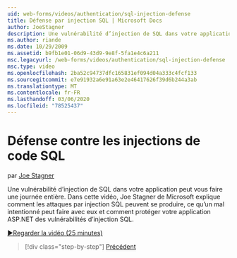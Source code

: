```yaml
---
uid: web-forms/videos/authentication/sql-injection-defense
title: Défense par injection SQL | Microsoft Docs
author: JoeStagner
description: Une vulnérabilité d’injection de SQL dans votre application peut vous faire une journée entière. Dans cette vidéo, Joe Stagner de Microsoft explique comment les attaques par injection SQL peuvent Happ...
ms.author: riande
ms.date: 10/29/2009
ms.assetid: b9fb1e01-06d9-43d9-9e8f-5fa1e4c6a211
msc.legacyurl: /web-forms/videos/authentication/sql-injection-defense
msc.type: video
ms.openlocfilehash: 2ba52c94737dfc165831ef094d04a333c4fcf133
ms.sourcegitcommit: e7e91932a6e91a63e2e46417626f39d6b244a3ab
ms.translationtype: MT
ms.contentlocale: fr-FR
ms.lasthandoff: 03/06/2020
ms.locfileid: "78525437"
---
```

# <a name="sql-injection-defense"></a>Défense contre les injections de code SQL

par [Joe Stagner](https://github.com/JoeStagner)

Une vulnérabilité d’injection de SQL dans votre application peut vous faire une journée entière. Dans cette vidéo, Joe Stagner de Microsoft explique comment les attaques par injection SQL peuvent se produire, ce qu’un mal intentionné peut faire avec eux et comment protéger votre application ASP.NET des vulnérabilités d’injection SQL.

[&#9654;Regarder la vidéo (25 minutes)](https://channel9.msdn.com/Blogs/ASP-NET-Site-Videos/sql-injection-defense)

> [!div class="step-by-step"]
> [Précédent](creating-inactive-users.md)
